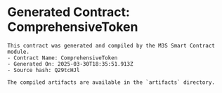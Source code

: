 # Generated Contract: ComprehensiveToken

    This contract was generated and compiled by the M3S Smart Contract module.
    - Contract Name: ComprehensiveToken
    - Generated On: 2025-03-30T18:35:51.913Z
    - Source hash: Q29tcHJl

    The compiled artifacts are available in the `artifacts` directory.
    